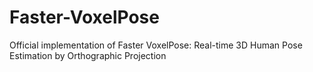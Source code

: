 # Faster-VoxelPose
Official implementation of Faster VoxelPose: Real-time 3D Human Pose Estimation by Orthographic Projection
